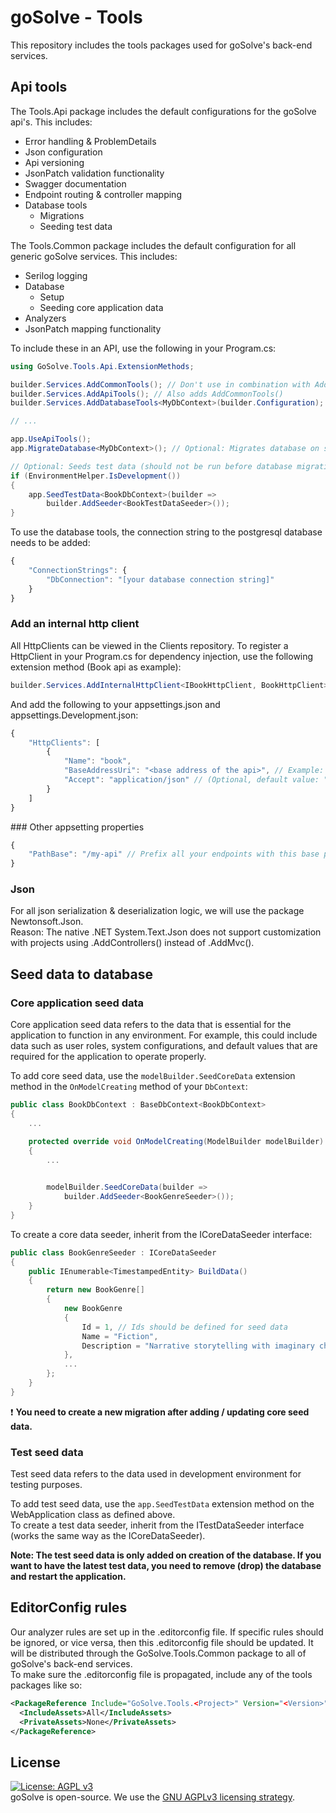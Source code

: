 # goSolve - Tools
This repository includes the tools packages used for goSolve's back-end services.

## Api tools
The Tools.Api package includes the default configurations for the goSolve api's. This includes:
- Error handling & ProblemDetails
- Json configuration
- Api versioning
- JsonPatch validation functionality
- Swagger documentation
- Endpoint routing & controller mapping
- Database tools
  - Migrations
  - Seeding test data

The Tools.Common package includes the default configuration for all generic goSolve services. This includes:
- Serilog logging
- Database
  - Setup
  - Seeding core application data
- Analyzers
- JsonPatch mapping functionality

To include these in an API, use the following in your Program.cs:
```csharp
using GoSolve.Tools.Api.ExtensionMethods;

builder.Services.AddCommonTools(); // Don't use in combination with AddApiTools()
builder.Services.AddApiTools(); // Also adds AddCommonTools()
builder.Services.AddDatabaseTools<MyDbContext>(builder.Configuration); // Optional: Adds database context

// ...

app.UseApiTools();
app.MigrateDatabase<MyDbContext>(); // Optional: Migrates database on startup

// Optional: Seeds test data (should not be run before database migration)
if (EnvironmentHelper.IsDevelopment())
{
    app.SeedTestData<BookDbContext>(builder =>
        builder.AddSeeder<BookTestDataSeeder>());
}
```

To use the database tools, the connection string to the postgresql database needs to be added:
```javascript
{
    "ConnectionStrings": {
        "DbConnection": "[your database connection string]"
    }
}
```

### Add an internal http client
All HttpClients can be viewed in the Clients repository.
To register a HttpClient in your Program.cs for dependency injection, use the following extension method (Book api as example):
```csharp
builder.Services.AddInternalHttpClient<IBookHttpClient, BookHttpClient>(builder.Configuration, "book");
```
And add the following to your appsettings.json and appsettings.Development.json:
```javascript
{
    "HttpClients": [
        {
            "Name": "book",
            "BaseAddressUri": "<base address of the api>", // Example: "https://localhost:5001/" (trailing slash is required!)
            "Accept": "application/json" // (Optional, default value: "application/json")
        }
    ]
}
```

### Other appsetting properties
```javascript
{
    "PathBase": "/my-api" // Prefix all your endpoints with this base path. Should only be used for development appsettings in combination with reverse proxy prefixes.
}
```

### Json
For all json serialization & deserialization logic, we will use the package Newtonsoft.Json.  
Reason: The native .NET System.Text.Json does not support customization with projects using .AddControllers() instead of .AddMvc().

## Seed data to database
### Core application seed data
Core application seed data refers to the data that is essential for the application to function in any environment.
For example, this could include data such as user roles, system configurations, and default values that are required for the application to operate properly.

To add core seed data, use the `modelBuilder.SeedCoreData` extension method in the `OnModelCreating` method of your `DbContext`:
```csharp
public class BookDbContext : BaseDbContext<BookDbContext>
{
    ...

    protected override void OnModelCreating(ModelBuilder modelBuilder)
    {
        ...

        
        modelBuilder.SeedCoreData(builder =>
            builder.AddSeeder<BookGenreSeeder>());
    }
}
```

To create a core data seeder, inherit from the ICoreDataSeeder interface:
```csharp
public class BookGenreSeeder : ICoreDataSeeder
{
    public IEnumerable<TimestampedEntity> BuildData()
    {
        return new BookGenre[]
        {
            new BookGenre
            {
                Id = 1, // Ids should be defined for seed data
                Name = "Fiction",
                Description = "Narrative storytelling with imaginary characters and events."
            },
            ...
        };
    }
}
```

:exclamation: **You need to create a new migration after adding / updating core seed data.**

### Test seed data
Test seed data refers to the data used in development environment for testing purposes.  

To add test seed data, use the `app.SeedTestData` extension method on the WebApplication class as defined above.  
To create a test data seeder, inherit from the ITestDataSeeder interface (works the same way as the ICoreDataSeeder).

**Note: The test seed data is only added on creation of the database. If you want to have the latest test data, you need to remove (drop) the database and restart the application.**

## EditorConfig rules
Our analyzer rules are set up in the .editorconfig file. If specific rules should be ignored, or vice versa, then this .editorconfig file should be updated. It will be distributed through the GoSolve.Tools.Common package to all of goSolve's back-end services.  
To make sure the .editorconfig file is propagated, include any of the tools packages like so:
```xml
<PackageReference Include="GoSolve.Tools.<Project>" Version="<Version>">
  <IncludeAssets>All</IncludeAssets>
  <PrivateAssets>None</PrivateAssets>
</PackageReference>
```

## License
[![License: AGPL v3](https://img.shields.io/badge/License-AGPL_v3-blue.svg)](https://www.gnu.org/licenses/agpl-3.0)  
goSolve is open-source. We use the [GNU AGPLv3 licensing strategy](LICENSE).
